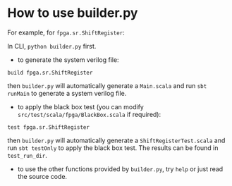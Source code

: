 # How to use builder.py

For example, for `fpga.sr.ShiftRegister`:

In CLI, `python builder.py` first.

- to generate the system verilog file:
```
build fpga.sr.ShiftRegister
```
then `builder.py` will automatically generate a `Main.scala` and run `sbt runMain` to generate a system verilog file.

- to apply the black box test (you can modify `src/test/scala/fpga/BlackBox.scala` if required):
```
test fpga.sr.ShiftRegister
```
then `builder.py` will automatically generate a `ShiftRegisterTest.scala` and run `sbt testOnly` to apply the black box test. The results can be found in `test_run_dir`.

- to use the other functions provided by `builder.py`, try `help` or just read the source code.

